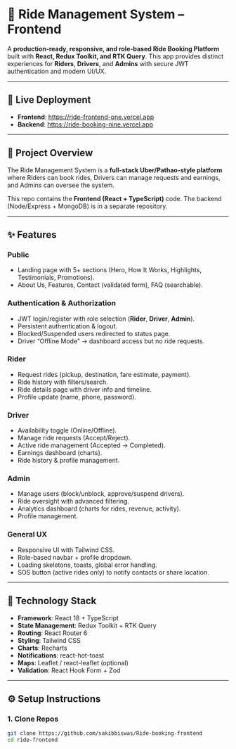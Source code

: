 # 🚖 Ride Management System – Frontend

A **production-ready, responsive, and role-based Ride Booking Platform** built with **React, Redux Toolkit, and RTK Query**. This app provides distinct experiences for **Riders**, **Drivers**, and **Admins** with secure JWT authentication and modern UI/UX.

---

## 🔗 Live Deployment

- **Frontend**: https://ride-frontend-one.vercel.app  
- **Backend**: https://ride-booking-nine.vercel.app



---

## 📖 Project Overview

The Ride Management System is a **full-stack Uber/Pathao-style platform** where Riders can book rides, Drivers can manage requests and earnings, and Admins can oversee the system.  

This repo contains the **Frontend (React + TypeScript)** code. The backend (Node/Express + MongoDB) is in a separate repository.

---

## ✨ Features

### Public
- Landing page with 5+ sections (Hero, How It Works, Highlights, Testimonials, Promotions).
- About Us, Features, Contact (validated form), FAQ (searchable).

### Authentication & Authorization
- JWT login/register with role selection (**Rider**, **Driver**, **Admin**).
- Persistent authentication & logout.
- Blocked/Suspended users redirected to status page.
- Driver “Offline Mode” → dashboard access but no ride requests.

### Rider
- Request rides (pickup, destination, fare estimate, payment).
- Ride history with filters/search.
- Ride details page with driver info and timeline.
- Profile update (name, phone, password).

### Driver
- Availability toggle (Online/Offline).
- Manage ride requests (Accept/Reject).
- Active ride management (Accepted → Completed).
- Earnings dashboard (charts).
- Ride history & profile management.

### Admin
- Manage users (block/unblock, approve/suspend drivers).
- Ride oversight with advanced filtering.
- Analytics dashboard (charts for rides, revenue, activity).
- Profile management.

### General UX
- Responsive UI with Tailwind CSS.
- Role-based navbar + profile dropdown.
- Loading skeletons, toasts, global error handling.
- SOS button (active rides only) to notify contacts or share location.

---

## 🧰 Technology Stack

- **Framework**: React 18 + TypeScript  
- **State Management**: Redux Toolkit + RTK Query  
- **Routing**: React Router 6  
- **Styling**: Tailwind CSS  
- **Charts**: Recharts  
- **Notifications**: react-hot-toast  
- **Maps**: Leaflet / react-leaflet (optional)  
- **Validation**: React Hook Form + Zod  

---

## ⚙️ Setup Instructions

### 1. Clone Repos
```bash
git clone https://github.com/sakibbiswas/Ride-booking-frontend
cd ride-frontend
